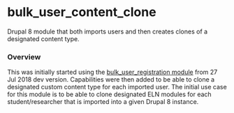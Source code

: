 # bulk_user_content_clone
Drupal 8 module that both imports users and then creates clones of a designated content type. 

<h3>Overview</h3>
This was initially started using the <a href="https://www.drupal.org/project/bulk_user_registration" target="_blank">bulk_user_registration module</a> from 27 Jul 2018 dev version. Capabilities were then added to be able to clone a designated custom content type for each imported user. The initial use case for this module is to be able to clone designated ELN modules for each student/researcher that is imported into a given Drupal 8 instance. 

